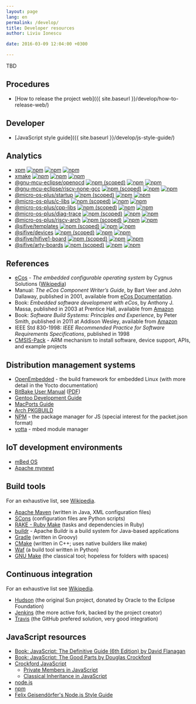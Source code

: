 ```yaml
---
layout: page
lang: en
permalink: /develop/
title: Developer resources
author: Liviu Ionescu

date: 2016-03-09 12:04:00 +0300

---
```


TBD

## Procedures

* [How to release the project web]({{ site.baseurl }}/develop/how-to-release-web/)

## Developer

* [JavaScript style guide]({{ site.baseurl }}/develop/js-style-guide/)

## Analytics

* [xpm](https://github.com/xpack/xpm-js) [![npm](https://img.shields.io/npm/v/xpm.svg)](https://www.npmjs.com/package/xpm) [![npm](https://img.shields.io/npm/dw/xpm.svg)](https://www.npmjs.com/package/xpm) [![npm](https://img.shields.io/npm/dt/xpm.svg)](https://www.npmjs.com/package/xpm)
* [xmake](https://github.com/xpack/xmake-js) [![npm](https://img.shields.io/npm/v/xmake.svg)](https://www.npmjs.com/package/xmake) [![npm](https://img.shields.io/npm/dw/xmake.svg)](https://www.npmjs.com/package/xmake) [![npm](https://img.shields.io/npm/dt/xmake.svg)](https://www.npmjs.com/package/xmake)
* [@gnu-mcu-eclipse/openocd](https://github.com/gnu-mcu-eclipse/openocd-xpack) [![npm (scoped)](https://img.shields.io/npm/v/@gnu-mcu-eclipse/openocd.svg)](https://www.npmjs.com/package/@gnu-mcu-eclipse/openocd) [![npm](https://img.shields.io/npm/dw/@gnu-mcu-eclipse/openocd.svg)](https://www.npmjs.com/package/@gnu-mcu-eclipse/openocd) [![npm](https://img.shields.io/npm/dt/@gnu-mcu-eclipse/openocd.svg)](https://www.npmjs.com/package/@gnu-mcu-eclipse/openocd)
* [@gnu-mcu-eclipse/riscv-none-gcc](https://github.com/gnu-mcu-eclipse/riscv-none-gcc-xpack) [![npm (scoped)](https://img.shields.io/npm/v/@gnu-mcu-eclipse/riscv-none-gcc.svg)](https://www.npmjs.com/package/@gnu-mcu-eclipse/riscv-none-gcc) [![npm](https://img.shields.io/npm/dw/@gnu-mcu-eclipse/riscv-none-gcc.svg)](https://www.npmjs.com/package/@gnu-mcu-eclipse/riscv-none-gcc) [![npm](https://img.shields.io/npm/dt/@gnu-mcu-eclipse/riscv-none-gcc.svg)](https://www.npmjs.com/package/@gnu-mcu-eclipse/riscv-none-gcc)
* [@micro-os-plus/startup](https://github.com/micro-os-plus/startup-xpack) [![npm (scoped)](https://img.shields.io/npm/v/@micro-os-plus/startup.svg)](https://www.npmjs.com/package/@micro-os-plus/startup) [![npm](https://img.shields.io/npm/dw/@micro-os-plus/startup.svg)](https://www.npmjs.com/package/@micro-os-plus/startup) [![npm](https://img.shields.io/npm/dt/@micro-os-plus/startup.svg)](https://www.npmjs.com/package/@micro-os-plus/startup)
* [@micro-os-plus/c-libs](https://github.com/micro-os-plus/c-libs-xpack) [![npm (scoped)](https://img.shields.io/npm/v/@micro-os-plus/c-libs.svg)](https://www.npmjs.com/package/@micro-os-plus/c-libs) [![npm](https://img.shields.io/npm/dw/@micro-os-plus/c-libs.svg)](https://www.npmjs.com/package/@micro-os-plus/c-libs) [![npm](https://img.shields.io/npm/dt/@micro-os-plus/c-libs.svg)](https://www.npmjs.com/package/@micro-os-plus/c-libs)
* [@micro-os-plus/cpp-libs](https://github.com/micro-os-plus/cpp-libs-xpack) [![npm (scoped)](https://img.shields.io/npm/v/@micro-os-plus/cpp-libs.svg)](https://www.npmjs.com/package/@micro-os-plus/cpp-libs) [![npm](https://img.shields.io/npm/dw/@micro-os-plus/cpp-libs.svg)](https://www.npmjs.com/package/@micro-os-plus/cpp-libs) [![npm](https://img.shields.io/npm/dt/@micro-os-plus/cpp-libs.svg)](https://www.npmjs.com/package/@micro-os-plus/cpp-libs)
* [@micro-os-plus/diag-trace](https://github.com/micro-os-plus/diag-trace-xpack) [![npm (scoped)](https://img.shields.io/npm/v/@micro-os-plus/diag-trace.svg)](https://www.npmjs.com/package/@micro-os-plus/diag-trace) [![npm](https://img.shields.io/npm/dw/@micro-os-plus/diag-trace.svg)](https://www.npmjs.com/package/@micro-os-plus/diag-trace) [![npm](https://img.shields.io/npm/dt/@micro-os-plus/diag-trace.svg)](https://www.npmjs.com/package/@micro-os-plus/diag-trace)
* [@micro-os-plus/riscv-arch](https://github.com/micro-os-plus/riscv-arch-xpack) [![npm (scoped)](https://img.shields.io/npm/v/@micro-os-plus/riscv-arch.svg)](https://www.npmjs.com/package/@micro-os-plus/riscv-arch) [![npm](https://img.shields.io/npm/dw/@micro-os-plus/riscv-arch.svg)](https://www.npmjs.com/package/@micro-os-plus/riscv-arch) [![npm](https://img.shields.io/npm/dt/@micro-os-plus/riscv-arch.svg)](https://www.npmjs.com/package/@micro-os-plus/riscv-arch)
* [@sifive/templates](https://github.com/micro-os-plus/sifive-templates-xpack) [![npm (scoped)](https://img.shields.io/npm/v/@sifive/templates.svg)](https://www.npmjs.com/package/@sifive/templates) [![npm](https://img.shields.io/npm/dw/@sifive/templates.svg)](https://www.npmjs.com/package/@sifive/templates) [![npm](https://img.shields.io/npm/dt/@sifive/templates.svg)](https://www.npmjs.com/package/@sifive/templates)
* [@sifive/devices](https://github.com/micro-os-plus/sifive-devices-xpack) [![npm (scoped)](https://img.shields.io/npm/v/@sifive/devices.svg)](https://www.npmjs.com/package/@sifive/devices) [![npm](https://img.shields.io/npm/dw/@sifive/devices.svg)](https://www.npmjs.com/package/@sifive/devices) [![npm](https://img.shields.io/npm/dt/@sifive/devices.svg)](https://www.npmjs.com/package/@sifive/devices)
* [@sifive/hifive1-board](https://github.com/micro-os-plus/sifive-hifive1-board-xpack) [![npm (scoped)](https://img.shields.io/npm/v/@sifive/hifive1-board.svg)](https://www.npmjs.com/package/@sifive/hifive1-board) [![npm](https://img.shields.io/npm/dw/@sifive/hifive1-board.svg)](https://www.npmjs.com/package/@sifive/hifive1-board) [![npm](https://img.shields.io/npm/dt/@sifive/hifive1-board.svg)](https://www.npmjs.com/package/@sifive/hifive1-board)
* [@sifive/arty-boards](https://github.com/micro-os-plus/sifive-arty-boards-xpack) [![npm (scoped)](https://img.shields.io/npm/v/@sifive/arty-boards.svg)](https://www.npmjs.com/package/@sifive/arty-boards) [![npm](https://img.shields.io/npm/dw/@sifive/arty-boards.svg)](https://www.npmjs.com/package/@sifive/arty-boards) [![npm](https://img.shields.io/npm/dt/@sifive/arty-boards.svg)](https://www.npmjs.com/package/@sifive/arty-boards)

## References

* [eCos](http://ecos.sourceware.org/) - _The embedded configurable operating system_ by Cygnus Solutions ([Wikipedia](http://en.wikipedia.org/wiki/ECos))
* Manual: _The eCos Component Writer’s Guide_, by Bart Veer and John Dallaway, published in 2001, available from [eCos Documentation](http://ecos.sourceware.org/docs-3.0/).
* Book: _Embedded software development with eCos_, by Anthony J. Massa, published in 2003 at Prentice Hall, available from [Amazon](http://www.amazon.com/Embedded-Software-Development-Anthony-Massa/dp/0130354732)
* Book: _Software Build Systems: Principles and Experience_, by Peter Smith, published in 2011 at Addison Wesley, available from [Amazon](http://www.amazon.com/Software-Build-Systems-Principles-Experience/dp/0321717287)
* IEEE Std 830-1998: _IEEE Recommended Practice for Software Requirements Specifications_, published in 1998
* [CMSIS-Pack](http://www.keil.com/pack/doc/CMSIS/Pack/html/index.html) - ARM mechanism to install software, device support, APIs, and example projects

## Distribution management systems

* [OpenEmbedded](http://www.openembedded.org/wiki/Main_Page) - the build framework for embedded Linux (with more detail in the Yocto documentation)
* [BitBake User Manual](http://www.yoctoproject.org/docs/current/bitbake-user-manual/bitbake-user-manual.html) ([PDF](http://www.yoctoproject.org/docs/current/bitbake-user-manual/bitbake-user-manual.pdf))
* [Gentoo Development Guide](https://devmanual.gentoo.org/index.html)
* [MacPorts Guide](https://guide.macports.org/)
* [Arch PKGBUILD](https://wiki.archlinux.org/index.php/PKGBUILD)
* [NPM](https://www.npmjs.com) - the package manager for JS (special interest for the packet.json format)
* [yotta](http://yottadocs.mbed.com) - mbed module manager

## IoT development environments

* [mBed OS](https://www.mbed.com/en/development/mbed-os/#)
* [Apache mynewt](https://mynewt.apache.org)

## Build tools

For an exhaustive list, see [Wikipedia](https://en.wikipedia.org/wiki/List_of_build_automation_software).

* [Apache Maven](https://maven.apache.org/) (written in Java, XML configuration files)
* [SCons](http://scons.org/) (configuration files are Python scripts)
* [RAKE - Ruby Make](https://github.com/ruby/rake) (tasks and dependencies in Ruby)
* [buildr](http://buildr.apache.org) - Apache Buildr is a build system for Java-based applications
* [Gradle](https://gradle.org/) (written in Groovy)
* [CMake](http://www.cmake.org/) (written in C++; uses native builders like make)
* [Waf](https://github.com/waf-project/waf) (a build tool written in Python)
* [GNU Make](https://www.gnu.org/software/make/) (the classical tool; hopeless for folders with spaces)

## Continuous integration

For an exhaustive list see [Wikipedia](https://en.wikipedia.org/wiki/Comparison_of_continuous_integration_software).

* [Hudson](http://hudson-ci.org/) (the original Sun project, donated by Oracle to the Eclipse Foundation)
* [Jenkins](http://jenkins-ci.org/) (the more active fork, backed by the project creator)
* [Travis](https://travis-ci.org) (the GitHub prefered solution, very good integration)

## JavaScript resources

* [Book: JavaScript: The Definitive Guide (6th Edition) by David Flanagan](http://www.amazon.com/JavaScript-Definitive-Guide-Activate-Guides/dp/0596805527/)
* [Book: JavaScript: The Good Parts by Douglas Crockford](http://www.amazon.com/JavaScript-Good-Parts-Douglas-Crockford/dp/0596517742/)
* [Crockford JavaScript](http://www.crockford.com/javascript/)
  - [Private Members in JavaScript](http://www.crockford.com/javascript/private.html)
  - [Classical Inheritance in JavaScript](http://javascript.crockford.com/inheritance.html)
* [node.js](https://nodejs.org/en/)
* [npm](https://www.npmjs.com/)
* [Felix Geisendörfer's Node.js Style Guide](https://github.com/felixge/node-style-guide)
